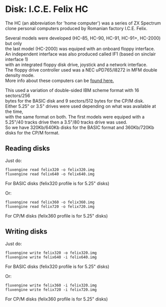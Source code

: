 Disk: I.C.E. Felix HC
====================

The HC (an abbreviation for 'home computer') was a series of ZX Spectrum   
clone personal computers produced by Romanian factory I.C.E. Felix.   

Several models were developed (HC-85, HC-90, HC-91, HC-91+, HC-2000) but only   
the last model (HC-2000) was equiped with an onboard floppy interface.    
An independent interface was also produced called IF1 (based on sinclair   interface 1)   
with an integrated floppy disk drive, joystick and a network interface.   
The floppy drive controller used was a NEC uPD765/I8272 in MFM double density mode.   
More info about these computers can be [found here.](https://sites.google.com/site/georgechirtoaca/pictures?authuser=0)    


This used a variation of double-sided IBM scheme format with 16 sectors/256    
bytes for the BASIC disk and 9 sectors/512 bytes for the CP/M disk.   
Either 5.25" or 3.5" drives were used depending on what was available at the time,   
with the same format on both. The first models were equiped with a 5.25"/40 tracks
drive then a 3.5"/80 tracks drive was used.    
So we have 320Kb/640Kb disks for the BASIC format and 360Kb/720Kb disks for the CP/M format.   

Reading disks
-------------

Just do:

```
fluxengine read felix320 -o felix320.img
fluxengine read felix640 -o felix640.img
```
For BASIC disks (felix320 profile is for 5.25" disks)   

Or:   
```
fluxengine read felix360 -o felix360.img
fluxengine read felix720 -o felix720.img
```
For CP/M disks  (felix360 profile is for 5.25" disks)


Writing disks
-------------

Just do:

```
fluxengine write felix320 -o felix320.img
fluxengine write felix640 -i felix640.img
```
For BASIC disks (felix320 profile is for 5.25" disks)   

Or:   
```
fluxengine write felix360 -i felix320.img
fluxengine write felix720 -i felix720.img
```
For CP/M disks  (felix360 profile is for 5.25" disks)   

